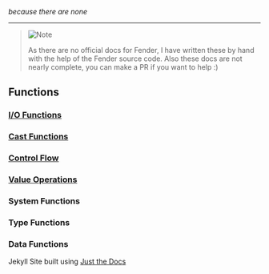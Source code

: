 *because there are none*  
<hr>

> <picture>
>   <source media="(prefers-color-scheme: light)" srcset="https://raw.githubusercontent.com/Mqxx/GitHub-Markdown/main/blockquotes/badge/light-theme/note.svg">
>   <img alt="Note" src="https://raw.githubusercontent.com/Mqxx/GitHub-Markdown/main/blockquotes/badge/dark-theme/note.svg">
> </picture>  
> 
>  As there are no official docs for Fender, I have written these by hand with the help of the Fender source code.
>  Also these docs are not nearly complete, you can make a PR if you want to help :)

## Functions
### [I/O Functions](./io/index.md)
### [Cast Functions](./cast/index.md)
### [Control Flow](./flow/index.md)
### [Value Operations](./valop/index.md)
### System Functions
### Type Functions
### Data Functions

Jekyll Site built using [Just the Docs](https://github.com/just-the-docs/just-the-docs)